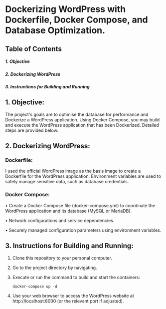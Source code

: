 # Dockerizing WordPress with Dockerfile, Docker Compose, and Database Optimization.
## Table of Contents
##### 1.	Objective
##### 2.	Dockerizing WordPress
##### 3.	Instructions for Building and Running

## 1. Objective:
 The project's goals are to optimise the database for performance and Dockerize a WordPress application. Using Docker Compose, you may build and execute the WordPress application that has been Dockerized. Detailed steps are provided below.

 ## 2. Dockerizing WordPress:
 ### Dockerfile:
 
 I used the official WordPress image as the basis image to create a Dockerfile for the WordPress application. Environment variables are used to safely manage sensitive data, such as database credentials.

 ### Docker Compose:

• Create a Docker Compose file (docker-compose.yml) to coordinate the WordPress application and its database (MySQL or MariaDB).

• Network configurations and service dependencies.

• Securely managed configuration parameters using environment variables.

## 3. Instructions for Building and Running:

1. Clone this repository to your personal computer.
2. Go to the project directory by navigating.
3. Execute or run the command to build and start the containers:
   
   ```
   docker-compose up -d
   ```
4. Use your web browser to access the WordPress website at http://localhost:8000 (or the relevant port if adjusted).
   


